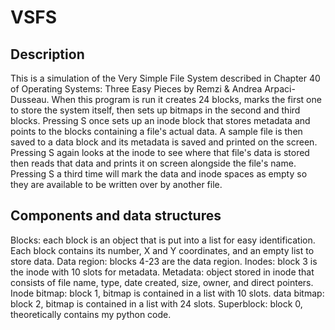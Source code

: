 # VSFS


## Description

 This is a simulation of the Very Simple File System described in Chapter 40 of Operating Systems: Three Easy Pieces by Remzi & Andrea Arpaci-Dusseau.
When this program is run it creates 24 blocks, marks the first one to store the system itself, then sets up bitmaps in the second and third blocks.
Pressing S once sets up an inode block that stores metadata and points to the blocks containing a file's actual data. A sample file is then saved to a data block and its metadata is saved and printed on the screen.
Pressing S again looks at the inode to see where that file's data is stored then reads that data and prints it on screen alongside the file's name.
Pressing S a third time will mark the data and inode spaces as empty so they are available to be written over by another file.
 

## Components and data structures
Blocks: each block is an object that is put into a list for easy identification. Each block contains its number, X and Y coordinates, and an empty list to store data. 
Data region: blocks 4-23 are the data region.
Inodes: block 3 is the inode with 10 slots for metadata. 
Metadata: object stored in inode that consists of file name, type, date created, size, owner, and direct pointers.
Inode bitmap: block 1, bitmap is contained in a list with 10 slots.
data bitmap: block 2, bitmap is contained in a list with 24 slots.
Superblock: block 0, theoretically contains my python code.
 
